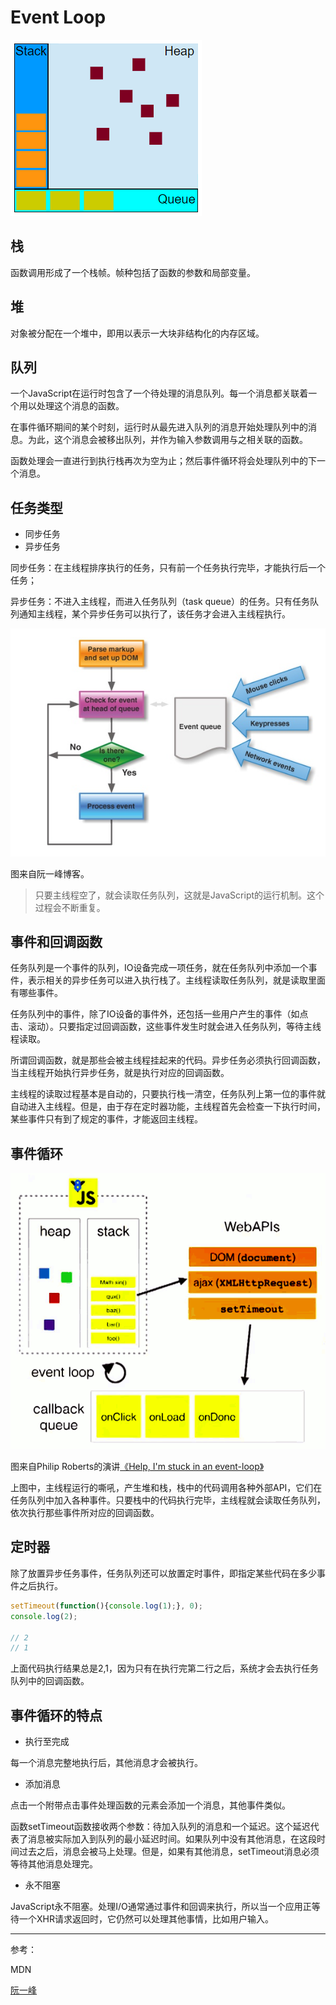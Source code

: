 # Event Loop

![内存](./stack-queue.png)

## 栈

函数调用形成了一个栈帧。帧种包括了函数的参数和局部变量。

## 堆

对象被分配在一个堆中，即用以表示一大块非结构化的内存区域。

## 队列

一个JavaScript在运行时包含了一个待处理的消息队列。每一个消息都关联着一个用以处理这个消息的函数。

在事件循环期间的某个时刻，运行时从最先进入队列的消息开始处理队列中的消息。为此，这个消息会被移出队列，并作为输入参数调用与之相关联的函数。

函数处理会一直进行到执行栈再次为空为止；然后事件循环将会处理队列中的下一个消息。

## 任务类型

- 同步任务
- 异步任务

同步任务：在主线程排序执行的任务，只有前一个任务执行完毕，才能执行后一个任务；

异步任务：不进入主线程，而进入任务队列（task queue）的任务。只有任务队列通知主线程，某个异步任务可以执行了，该任务才会进入主线程执行。

![主线程和任务队列](./task.jpg)

图来自阮一峰博客。

> 只要主线程空了，就会读取任务队列，这就是JavaScript的运行机制。这个过程会不断重复。

## 事件和回调函数

任务队列是一个事件的队列，IO设备完成一项任务，就在任务队列中添加一个事件，表示相关的异步任务可以进入执行栈了。主线程读取任务队列，就是读取里面有哪些事件。

任务队列中的事件，除了IO设备的事件外，还包括一些用户产生的事件（如点击、滚动）。只要指定过回调函数，这些事件发生时就会进入任务队列，等待主线程读取。

所谓回调函数，就是那些会被主线程挂起来的代码。异步任务必须执行回调函数，当主线程开始执行异步任务，就是执行对应的回调函数。

主线程的读取过程基本是自动的，只要执行栈一清空，任务队列上第一位的事件就自动进入主线程。但是，由于存在定时器功能，主线程首先会检查一下执行时间，某些事件只有到了规定的事件，才能返回主线程。

## 事件循环

![事件循环](./event-loop.png)

图来自Philip Roberts的演讲[《Help, I'm stuck in an event-loop》](http://vimeo.com/96425312)

上图中，主线程运行的嘶吼，产生堆和栈，栈中的代码调用各种外部API，它们在任务队列中加入各种事件。只要栈中的代码执行完毕，主线程就会读取任务队列，依次执行那些事件所对应的回调函数。

## 定时器

除了放置异步任务事件，任务队列还可以放置定时事件，即指定某些代码在多少事件之后执行。

```js
setTimeout(function(){console.log(1);}, 0);
console.log(2);

// 2
// 1
```

上面代码执行结果总是2,1，因为只有在执行完第二行之后，系统才会去执行任务队列中的回调函数。

## 事件循环的特点

- 执行至完成

每一个消息完整地执行后，其他消息才会被执行。

- 添加消息

点击一个附带点击事件处理函数的元素会添加一个消息，其他事件类似。

函数setTimeout函数接收两个参数：待加入队列的消息和一个延迟。这个延迟代表了消息被实际加入到队列的最小延迟时间。如果队列中没有其他消息，在这段时间过去之后，消息会被马上处理。但是，如果有其他消息，setTimeout消息必须等待其他消息处理完。

- 永不阻塞

JavaScript永不阻塞。处理I/O通常通过事件和回调来执行，所以当一个应用正等待一个XHR请求返回时，它仍然可以处理其他事情，比如用户输入。

---

参考：

MDN

[阮一峰](http://www.ruanyifeng.com/blog/2014/10/event-loop.html)